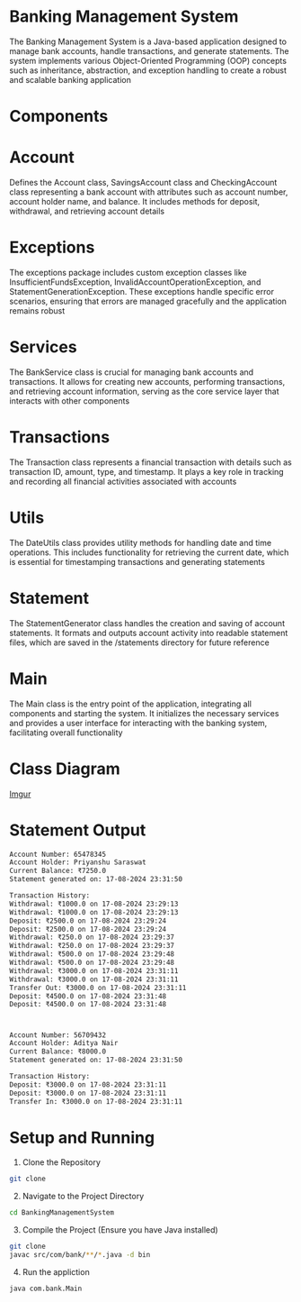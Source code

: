 # Banking Management System

The Banking Management System is a Java-based application designed to manage bank accounts, handle transactions, and generate statements. The system implements various Object-Oriented Programming (OOP) concepts such as inheritance, abstraction, and exception handling to create a robust and scalable banking application

# Components

# Account

Defines the Account class, SavingsAccount class and CheckingAccount class representing a bank account with attributes such as account number, account holder name, and balance. It includes methods for deposit, withdrawal, and retrieving account details

# Exceptions

The exceptions package includes custom exception classes like InsufficientFundsException, InvalidAccountOperationException, and StatementGenerationException. These exceptions handle specific error scenarios, ensuring that errors are managed gracefully and the application remains robust

# Services 

The BankService class is crucial for managing bank accounts and transactions. It allows for creating new accounts, performing transactions, and retrieving account information, serving as the core service layer that interacts with other components

# Transactions 

The Transaction class represents a financial transaction with details such as transaction ID, amount, type, and timestamp. It plays a key role in tracking and recording all financial activities associated with accounts

# Utils
The DateUtils class provides utility methods for handling date and time operations. This includes functionality for retrieving the current date, which is essential for timestamping transactions and generating statements

# Statement

The StatementGenerator class handles the creation and saving of account statements. It formats and outputs account activity into readable statement files, which are saved in the /statements directory for future reference

# Main
The Main class is the entry point of the application, integrating all components and starting the system. It initializes the necessary services and provides a user interface for interacting with the banking system, facilitating overall functionality

# Class Diagram

[Imgur](https://i.imgur.com/stGVOOL.png)

# Statement Output
```bash
Account Number: 65478345
Account Holder: Priyanshu Saraswat
Current Balance: ₹7250.0
Statement generated on: 17-08-2024 23:31:50

Transaction History:
Withdrawal: ₹1000.0 on 17-08-2024 23:29:13
Withdrawal: ₹1000.0 on 17-08-2024 23:29:13
Deposit: ₹2500.0 on 17-08-2024 23:29:24
Deposit: ₹2500.0 on 17-08-2024 23:29:24
Withdrawal: ₹250.0 on 17-08-2024 23:29:37
Withdrawal: ₹250.0 on 17-08-2024 23:29:37
Withdrawal: ₹500.0 on 17-08-2024 23:29:48
Withdrawal: ₹500.0 on 17-08-2024 23:29:48
Withdrawal: ₹3000.0 on 17-08-2024 23:31:11
Withdrawal: ₹3000.0 on 17-08-2024 23:31:11
Transfer Out: ₹3000.0 on 17-08-2024 23:31:11
Deposit: ₹4500.0 on 17-08-2024 23:31:48
Deposit: ₹4500.0 on 17-08-2024 23:31:48
```
# 
```bash
Account Number: 56709432
Account Holder: Aditya Nair
Current Balance: ₹8000.0
Statement generated on: 17-08-2024 23:31:50

Transaction History:
Deposit: ₹3000.0 on 17-08-2024 23:31:11
Deposit: ₹3000.0 on 17-08-2024 23:31:11
Transfer In: ₹3000.0 on 17-08-2024 23:31:11
```
# Setup and Running

1. Clone the Repository

```bash
git clone 
```

2. Navigate to the Project Directory

```bash
cd BankingManagementSystem 
```

3. Compile the Project
(Ensure you have Java installed)

```bash
git clone 
javac src/com/bank/**/*.java -d bin
```

4. Run the appliction

```bash
java com.bank.Main
```